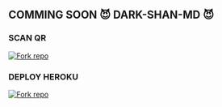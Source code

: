 ## COMMING SOON 😈 DARK-SHAN-MD 😈

### SCAN QR 

<a href='https://darkshan-qr-03bc7ae2ad19.herokuapp.com/' target="_blank"><img alt='Fork repo' src='https://img.shields.io/badge/SCAN QR CODE-brown?style=for-the-badge&logo=qrcode&logoColor=white'/></a>

### DEPLOY HEROKU

<a href='https://dashboard.heroku.com/new?template=https://github.com/kushansewmina1234/DARK-SHAN-MD' target="_blank"><img alt='Fork repo' src='https://img.shields.io/badge/DEPLOY HEROKU-pink?style=for-the-badge&logo=heroku&logoColor=white'/></a>
